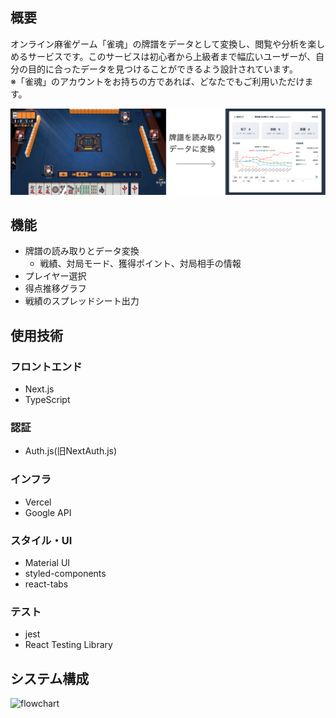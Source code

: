 ## 概要
オンライン麻雀ゲーム「雀魂」の牌譜をデータとして変換し、閲覧や分析を楽しめるサービスです。このサービスは初心者から上級者まで幅広いユーザーが、自分の目的に合ったデータを見つけることができるよう設計されています。  
※「雀魂」のアカウントをお持ちの方であれば、どなたでもご利用いただけます。

![paifu-trans](https://github.com/iwamoto65/github-images/raw/main/paifu-trans.png)
## 機能
- 牌譜の読み取りとデータ変換
  - 戦績、対局モード、獲得ポイント、対局相手の情報
- プレイヤー選択
- 得点推移グラフ
- 戦績のスプレッドシート出力

## 使用技術
### フロントエンド
- Next.js
- TypeScript
### 認証
- Auth.js(旧NextAuth.js)
### インフラ
- Vercel
- Google API
### スタイル・UI
- Material UI
- styled-components
- react-tabs
### テスト
- jest
- React Testing Library

## システム構成
![flowchart](https://github.com/iwamoto65/github-images/raw/main/mahjong-soul-data-viewer-site.png)
